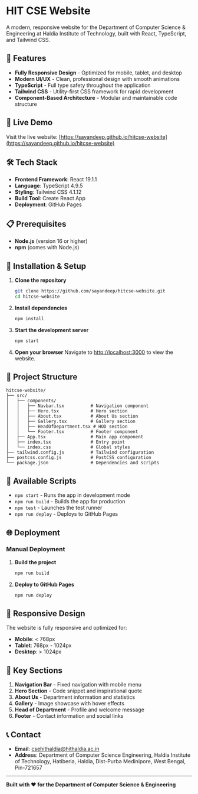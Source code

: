 # HIT CSE Website

A modern, responsive website for the Department of Computer Science & Engineering at Haldia Institute of Technology, built with React, TypeScript, and Tailwind CSS.

## 🌟 Features

- **Fully Responsive Design** - Optimized for mobile, tablet, and desktop
- **Modern UI/UX** - Clean, professional design with smooth animations
- **TypeScript** - Full type safety throughout the application
- **Tailwind CSS** - Utility-first CSS framework for rapid development
- **Component-Based Architecture** - Modular and maintainable code structure

## 🚀 Live Demo

Visit the live website: [https://sayandeep.github.io/hitcse-website](https://sayandeep.github.io/hitcse-website)

## 🛠️ Tech Stack

- **Frontend Framework**: React 19.1.1
- **Language**: TypeScript 4.9.5
- **Styling**: Tailwind CSS 4.1.12
- **Build Tool**: Create React App
- **Deployment**: GitHub Pages

## 📋 Prerequisites

- **Node.js** (version 16 or higher)
- **npm** (comes with Node.js)

## 🚀 Installation & Setup

1. **Clone the repository**
   ```bash
   git clone https://github.com/sayandeep/hitcse-website.git
   cd hitcse-website
   ```

2. **Install dependencies**
   ```bash
   npm install
   ```

3. **Start the development server**
   ```bash
   npm start
   ```

4. **Open your browser**
   Navigate to [http://localhost:3000](http://localhost:3000) to view the website.

## 📁 Project Structure

```
hitcse-website/
├── src/
│   ├── components/
│   │   ├── Navbar.tsx          # Navigation component
│   │   ├── Hero.tsx            # Hero section
│   │   ├── About.tsx           # About Us section
│   │   ├── Gallery.tsx         # Gallery section
│   │   ├── HeadOfDepartment.tsx # HOD section
│   │   └── Footer.tsx          # Footer component
│   ├── App.tsx                 # Main app component
│   ├── index.tsx               # Entry point
│   └── index.css               # Global styles
├── tailwind.config.js          # Tailwind configuration
├── postcss.config.js           # PostCSS configuration
└── package.json                # Dependencies and scripts
```

## 🎨 Available Scripts

- `npm start` - Runs the app in development mode
- `npm run build` - Builds the app for production
- `npm test` - Launches the test runner
- `npm run deploy` - Deploys to GitHub Pages

## 🌐 Deployment

### Manual Deployment

1. **Build the project**
   ```bash
   npm run build
   ```

2. **Deploy to GitHub Pages**
   ```bash
   npm run deploy
   ```

## 📱 Responsive Design

The website is fully responsive and optimized for:
- **Mobile**: < 768px
- **Tablet**: 768px - 1024px
- **Desktop**: > 1024px

## 🎯 Key Sections

1. **Navigation Bar** - Fixed navigation with mobile menu
2. **Hero Section** - Code snippet and inspirational quote
3. **About Us** - Department information and statistics
4. **Gallery** - Image showcase with hover effects
5. **Head of Department** - Profile and welcome message
6. **Footer** - Contact information and social links

## 📞 Contact

- **Email**: csehithaldia@hithaldia.ac.in
- **Address**: Department of Computer Science Engineering, Haldia Institute of Technology, Hatiberia, Haldia, Dist-Purba Medinipore, West Bengal, Pin-721657

---

**Built with ❤️ for the Department of Computer Science & Engineering**
